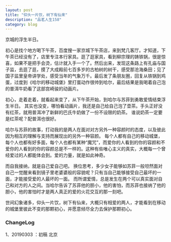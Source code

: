 ```yaml
---
layout: post
title: "仰头一片饮，树下有仙来"
description: "品茗人生158"
category: blog
---
```


京城的浮生半日。

初心是找个地方喝下午茶，百度搜一家京城下午茶店，来到梵几客厅。才知道，下午茶已经没有了，店里专注本行家具。逛了逛家具，看到柳宗理的铸铁锅，很是惊喜，如果不是把手会烫，估计就入手一个了。然后出来，发现这条路上有孔庙与国子监，去逛了逛，摸了大成殿前七百多岁的古柏树的树干，感受那沧海桑田；见了国子监里皇帝讲学处，感受当年的气象万千。最后发了条朋友圈，回复从铁锅到鸡蛋，过度到《哈尔的移动城堡》里打蛋动作很帅到哈尔，最后结果是我喝着自己泡的普洱牛奶看了这部宫崎骏的动画片。

初心，走着走着，就看起来变了，从下午茶开始，到哈尔与苏菲到勇敢爱情结束浮生半日。
其实也没变，哪怕看动画片，我还是自己给自己泡了壶茶。手头正好没有红茶，就用普洱冲了新鲜的巴氏牛奶做了一份不设限的奶茶。
谁说奶茶一定要是红茶呢？配普洱也很好。

哈尔与苏菲的故事，打动我的是两人在面对对方另外一种容颜时的态度，以及彼此因为相互的理解与支持而展现出的另外一种容颜。
每个人都有自己的移动城堡，每个人也都有好多面，每个人也都有某种“魔咒”，而爱你的人看到的你的容颜和不爱你的人看到的你的容颜总是不一样的。这种有些唯心主义的真实，大概每一个曾经爱过的人都能体会到。爱的力量，就是如此神奇。

而自我接纳，就是自己爱自己吧。
换位思考，多少女子能够如苏菲一般坦然面对自己一觉醒来看到镜子里老婆婆般的容貌呢？只有当自己能够接受自己最坏的一面，才能接受爱的人最坏的一面。
而所谓爱情，总是发生在两个可以真实面对自己和对方的人之间。当哈尔告诉了苏菲他的胆小，他的害怕，而苏菲也接纳了他的胆小，他的害怕时才是两人真正的爱的火花交互的那一刻吧。

世间幻象诸多，仰头一片饮，树下有仙来，大概只有相爱的两人，才能看到在移动的城堡里彼此不变的那颗初心，并愿意倾尽全力去保护那颗初心。
     

### ChangeLog
     
1、20190303 ：初稿 北京
